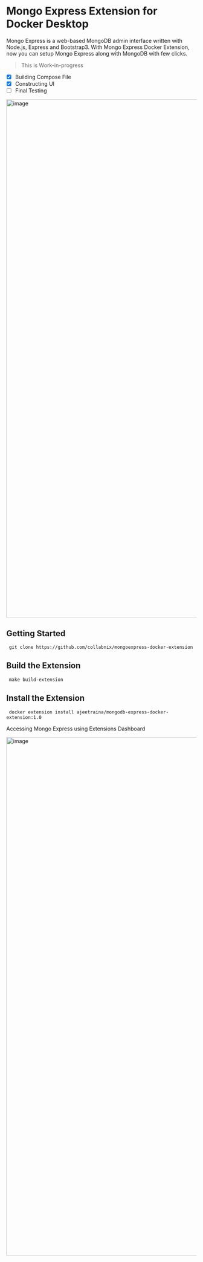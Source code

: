 # Mongo Express Extension for Docker Desktop

Mongo Express is a web-based MongoDB admin interface written with Node.js, Express and Bootstrap3.
With Mongo Express Docker Extension, now you can setup Mongo Express along with MongoDB with few clicks.

> This is Work-in-progress
- [x] Building Compose File
- [x] Constructing UI
- [ ] Final Testing

<img width="1372" alt="image" src="https://user-images.githubusercontent.com/313480/200106477-172ed89e-f1b5-402a-b45d-56dc9c4d724d.png">



## Getting Started


```
 git clone https://github.com/collabnix/mongoexpress-docker-extension
```

## Build the Extension

```
 make build-extension
```

## Install the Extension

```
 docker extension install ajeetraina/mongodb-express-docker-extension:1.0
```


Accessing Mongo Express using Extensions Dashboard

<img width="1373" alt="image" src="https://user-images.githubusercontent.com/313480/200106485-91a8516b-ec16-48f2-b37f-f8c57ed9966c.png">

